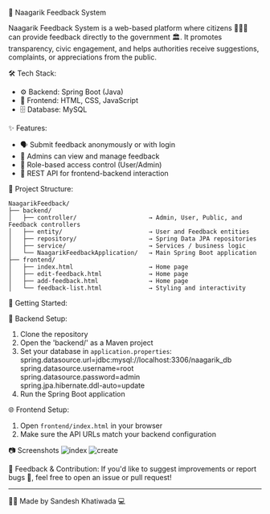 📢 Naagarik Feedback System

Naagarik Feedback System is a web-based platform where citizens 🧑‍🤝‍🧑 can provide feedback directly to the government 🏛️. It promotes transparency, civic engagement, and helps authorities receive suggestions, complaints, or appreciations from the public.

🛠️ Tech Stack:
- ⚙️ Backend: Spring Boot (Java)
- 🎨 Frontend: HTML, CSS, JavaScript
- 🗄️ Database: MySQL

✨ Features:
- 🗣️ Submit feedback anonymously or with login
- 🧾 Admins can view and manage feedback
- 🔐 Role-based access control (User/Admin)
- 🔄 REST API for frontend-backend interaction

📁 Project Structure: 
```
NaagarikFeedback/
├── backend/
│   ├── controller/                    → Admin, User, Public, and Feedback controllers
│   ├── entity/                        → User and Feedback entities
│   ├── repository/                    → Spring Data JPA repositories
│   ├── service/                       → Services / business logic
│   └── NaagarikFeedbackApplication/   → Main Spring Boot application
├── frontend/
│   ├── index.html                     → Home page
│   ├── edit-feedback.html             → Home page
│   ├── add-feedback.html              → Home page
│   └── feedback-list.html             → Styling and interactivity
```
🚀 Getting Started:

🔧 Backend Setup:
1. Clone the repository
2. Open the 'backend/' as a Maven project
3. Set your database in `application.properties`:
   spring.datasource.url=jdbc:mysql://localhost:3306/naagarik_db  
   spring.datasource.username=root  
   spring.datasource.password=admin  
   spring.jpa.hibernate.ddl-auto=update  
4. Run the Spring Boot application

🌐 Frontend Setup:
1. Open `frontend/index.html` in your browser
2. Make sure the API URLs match your backend configuration

📷 Screenshots
![index](https://github.com/user-attachments/assets/b198d391-407a-4b9d-b924-f5246761031c)
![create](https://github.com/user-attachments/assets/5751948d-91dd-4356-a44a-badb5ce440da)




💬 Feedback & Contribution:
If you'd like to suggest improvements or report bugs 🐞, feel free to open an issue or pull request!

---

👨‍💻 Made by Sandesh Khatiwada 💻

